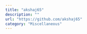 ```yaml
---
title: "akshaj65"
description: ""
url: "https://github.com/akshaj65"
category: "Miscellaneous"
---
```

